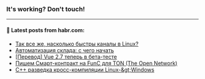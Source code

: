 ### It's working? Don't touch!

---
<!--
#### 🛠️ Technical stack:

![C++](https://img.shields.io/badge/C++-informational?logo=c%2B%2B&style=flat&logoColor=white&color=9C033A)
![Java](https://img.shields.io/badge/Java-informational?logo=java&style=flat&logoColor=white&color=007396)
![Kotlin](https://img.shields.io/badge/Kotlin-informational?logo=Kotlin&style=flat&logoColor=white&color=0095D5)
![JS](https://img.shields.io/badge/JS-informational?logo=javaScript&style=flat&logoColor=black&color=F7Df1E) <br>
![HTML5](https://img.shields.io/badge/HTML5-informational?logo=html5&style=flat&logoColor=white&color=E34F26)
![CSS3](https://img.shields.io/badge/CSS3-informational?logo=css3&style=flat&logoColor=white&color=157286)
![Sass](https://img.shields.io/badge/Saas-informational?logo=sass&style=flat&logoColor=white&color=hotpink)
![PHP](https://img.shields.io/badge/PHP-informational?logo=php&style=flat&logoColor=white&color=777BB4) <br>
![WebPAck](https://img.shields.io/badge/WebPack-informational?logo=webPack&style=flat&logoColor=white&color=FF6F00)
![Bootstrap](https://img.shields.io/badge/Bootstrap-informational?logo=Bootstrap&style=flat&logoColor=white&color=7952B3)
![MySQL](https://img.shields.io/badge/MySQL-informational?logo=MySQL&style=flat&logoColor=white&color=00f) <br>
![NodeJS](https://img.shields.io/badge/NodeJS-informational?logo=node.js&style=flat&logoColor=white&color=43853D)
![Spring](https://img.shields.io/badge/Spring-informational?logo=Spring&style=flat&logoColor=white&color=0A9EDC)
![Angular](https://img.shields.io/badge/Vue-informational?logo=vue.js&style=flat&logoColor=white&color=red)
![Git](https://img.shields.io/badge/Git-informational?logo=git&style=flat&logoColor=white&color=darkorange)

___
-->

#### 💬 Latest posts from habr.com:

<!-- BLOG-POST-LIST:START -->
- [Так все же, насколько быстры каналы в Linux?](https://habr.com/ru/post/673508/?utm_source=habrahabr&utm_medium=rss&utm_campaign=673508)
- [Автоматизация склада: с чего начать](https://habr.com/ru/post/673504/?utm_source=habrahabr&utm_medium=rss&utm_campaign=673504)
- [[Перевод] Vue 2.7 теперь в бета-тесте](https://habr.com/ru/post/673484/?utm_source=habrahabr&utm_medium=rss&utm_campaign=673484)
- [Пишем Смарт-контракт на FunC для TON &lpar;The Open Network&rpar;](https://habr.com/ru/post/673480/?utm_source=habrahabr&utm_medium=rss&utm_campaign=673480)
- [C++ разведка кросс-компиляции Linux-&amp;gt;Windows](https://habr.com/ru/post/673474/?utm_source=habrahabr&utm_medium=rss&utm_campaign=673474)
<!-- BLOG-POST-LIST:END -->
